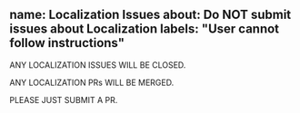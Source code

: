 name: Localization Issues
about:  Do NOT submit issues about Localization
labels:  "User cannot follow instructions"
---

ANY LOCALIZATION ISSUES WILL BE CLOSED.

ANY LOCALIZATION PRs WILL BE MERGED.

PLEASE JUST SUBMIT A PR.

